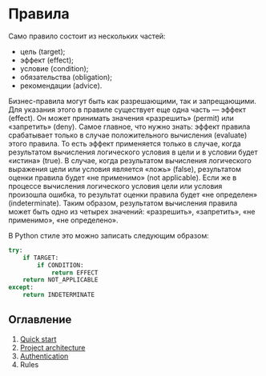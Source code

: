# Правила

Само правило состоит из нескольких частей:

- цель (target);
- эффект (effect);
- условие (condition);
- обязательства (obligation);
- рекомендации (advice).

Бизнес-правила могут быть как разрешающими, так и запрещающими.
Для указания этого в правиле существует еще одна часть — эффект (effect).
Он может принимать значения «разрешить» (permit) или «запретить» (deny).
Самое главное, что нужно знать: эффект правила срабатывает только в случае
положительного вычисления (evaluate) этого правила. То есть эффект применяется
только в случае, когда результатом вычисления логического условия в цели
и в условии будет «истина» (true). В случае, когда результатом вычисления
логического выражения цели или условия является «ложь» (false),
результатом оценки правила будет «не применимо» (not applicable).
Если же в процессе вычисления логического условия цели или условия произошла
ошибка, то результат оценки правила будет «не определен» (indeterminate).
Таким образом, результатом вычисления правила может быть одно из
четырех значений: «разрешить», «запретить», «не применимо», «не определено».

В Python стиле это можно записать следующим образом:
```python
try:
    if TARGET:
        if CONDITION:
            return EFFECT
    return NOT_APPLICABLE
except:
    return INDETERMINATE
```

## Оглавление
1. [Quick start](index.md)
1. [Project architecture](project_architecture.md)
1. [Authentication](authentication.md)
1. Rules
